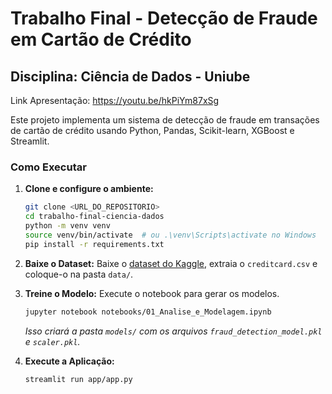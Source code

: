 # Trabalho Final - Detecção de Fraude em Cartão de Crédito

## Disciplina: Ciência de Dados - Uniube

Link Apresentação: https://youtu.be/hkPiYm87xSg

Este projeto implementa um sistema de detecção de fraude em transações de cartão de crédito usando Python, Pandas, Scikit-learn, XGBoost e Streamlit.

### Como Executar

1.  **Clone e configure o ambiente:**
    ```bash
    git clone <URL_DO_REPOSITORIO>
    cd trabalho-final-ciencia-dados
    python -m venv venv
    source venv/bin/activate  # ou .\venv\Scripts\activate no Windows
    pip install -r requirements.txt
    ```

2.  **Baixe o Dataset:** Baixe o [dataset do Kaggle](https://www.kaggle.com/datasets/mlg-ulb/creditcardfraud), extraia o `creditcard.csv` e coloque-o na pasta `data/`.

3.  **Treine o Modelo:** Execute o notebook para gerar os modelos.
    ```bash
    jupyter notebook notebooks/01_Analise_e_Modelagem.ipynb
    ```
    *Isso criará a pasta `models/` com os arquivos `fraud_detection_model.pkl` e `scaler.pkl`.*

4.  **Execute a Aplicação:**
    ```bash
    streamlit run app/app.py
    ```

